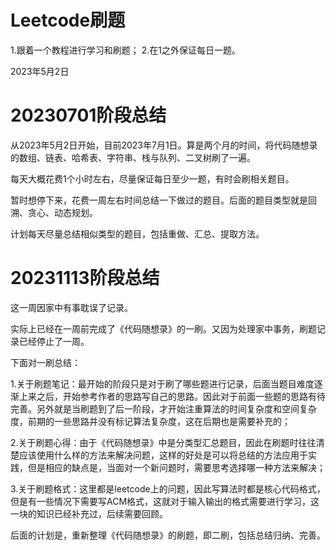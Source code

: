 # Leetcode刷题
1.跟着一个教程进行学习和刷题；
2.在1之外保证每日一题。

2023年5月2日

# 20230701阶段总结

从2023年5月2日开始，目前2023年7月1日。算是两个月的时间，将代码随想录的数组、链表、哈希表、字符串、栈与队列、二叉树刷了一遍。

每天大概花费1个小时左右，尽量保证每日至少一题，有时会刷相关题目。

暂时想停下来，花费一周左右时间总结一下做过的题目。后面的题目类型就是回溯、贪心、动态规划。

计划每天尽量总结相似类型的题目，包括重做、汇总、提取方法。

# 20231113阶段总结

这一周因家中有事耽误了记录。

实际上已经在一周前完成了《代码随想录》的一刷。又因为处理家中事务，刷题记录已经停止了一周。

下面对一刷总结：

1.关于刷题笔记：最开始的阶段只是对于刷了哪些题进行记录，后面当题目难度逐渐上来之后，开始参考作者的思路写自己的思路。因此对于前面一些题的思路有待完善。另外就是当刷题到了后一阶段，才开始注重算法的时间复杂度和空间复杂度，前期的一些思路并没有标记算法复杂度，这在后期也是需要补充的；

2.关于刷题心得：由于《代码随想录》中是分类型汇总题目，因此在刷题时往往清楚应该使用什么样的方法来解决问题，这样的好处是可以将总结的方法应用于实践，但是相应的缺点是，当面对一个新问题时，需要思考选择哪一种方法来解决；

3.关于刷题格式：这里都是leetcode上的问题，因此写算法时都是核心代码格式，但是有一些情况下需要写ACM格式，这就对于输入输出的格式需要进行学习，这一块的知识已经补充过，后续需要回顾。

后面的计划是，重新整理《代码随想录》的刷题，即二刷，包括总结归纳、完善。















